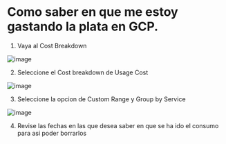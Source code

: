# Como saber en que me estoy gastando la plata en GCP.
1. Vaya al Cost Breakdown

![image](https://user-images.githubusercontent.com/92442412/200653889-18419707-afa6-4439-ab3f-b8dc4706018f.png)

2. Seleccione el Cost breakdown de Usage Cost

![image](https://user-images.githubusercontent.com/92442412/200654128-d59d32b2-01b9-42fe-b1fe-d7af03e83e2a.png)

3. Seleccione la opcion de Custom Range y Group by Service

![image](https://user-images.githubusercontent.com/92442412/200654359-faca62cd-2683-4024-8701-bd89fbe6bb13.png)

4. Revise las fechas en las que desea saber en que se ha ido el consumo para asi poder borrarlos
